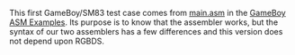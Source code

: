 This first GameBoy/SM83 test case comes from
[main.asm](https://github.com/NotImplementedLife/Gameboy-ASM-Examples/blob/master/0.hello-world/main.asm)
in the [GameBoy ASM
Examples](https://github.com/NotImplementedLife/Gameboy-ASM-Examples/).
Its purpose is to know that the assembler works, but the syntax of our
two assemblers has a few differences and this version does not depend
upon RGBDS.
